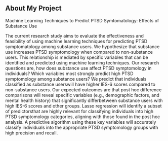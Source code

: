 ## About My Project

Machine Learning Techniques to Predict PTSD Symtomatology: Effects of Substance Use

The current research study aims to evaluate the effectiveness and feasibility of using machine learning techniques for predicting PTSD symptomatology among substance users. We hypothesize that substance use increases PTSD symptomology when compared to non-substance users. This relationship is mediated by specific variables that can be identified and predicted using machine learning techniques. Our research questions are, how does substance use affect PTSD symptomology in individuals? Which variables most strongly predict high PTSD symptomology among substance users? We predict that individuals classified as substance userswill have higher IES-6 scores compared to non-substance users. Our expected outcomes are that post hoc difference comparisons will reveal specific variables (e.g., demographic factors, and mental health history) that significantly differbetween substance users with high IES-6 scores and other groups. Lasso regression will identify a subset of predictorsthat are highly relevant for classifying individuals into high PTSD symptomology categories, aligning with those found in the post hoc analysis. A predictive algorithm using these key variables will accurately classify individuals into the appropriate PTSD symptomology groups with high precision and recall.
